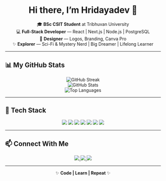 <h1 align="center">Hi there, I’m Hridayadev 👋</h1>

<p align="center">
🎓 <strong>BSc CSIT Student</strong> at Tribhuvan University <br>
💻 <strong>Full-Stack Developer</strong> — React | Next.js | Node.js | PostgreSQL <br>
🎨 <strong>Designer</strong> — Logos, Branding, Canva Pro <br>
✨ <strong>Explorer</strong> — Sci-Fi & Mystery Nerd | Big Dreamer | Lifelong Learner
</p>

---

## 📊 My GitHub Stats

<p align="center">
  <img src="https://github-readme-streak-stats.herokuapp.com/?user=Hridayadev&theme=radical&hide_border=true" alt="GitHub Streak" /><br>
  <img src="https://github-readme-stats.vercel.app/api?username=Hridayadev&show_icons=true&theme=radical&hide_border=true" alt="GitHub Stats" /><br>
  <img src="https://github-readme-stats.vercel.app/api/top-langs/?username=Hridayadev&layout=compact&theme=radical&hide_border=true" alt="Top Languages" />
</p>

---

## 🚀 Tech Stack

<p align="center">
  <img src="https://img.shields.io/badge/-JavaScript-F7DF1E?logo=javascript&logoColor=black" /> 
  <img src="https://img.shields.io/badge/-React-61DAFB?logo=react&logoColor=black" />
  <img src="https://img.shields.io/badge/-Next.js-000000?logo=nextdotjs&logoColor=white" />
  <img src="https://img.shields.io/badge/-Node.js-339933?logo=nodedotjs&logoColor=white" />
  <img src="https://img.shields.io/badge/-PostgreSQL-336791?logo=postgresql&logoColor=white" />
  <img src="https://img.shields.io/badge/-Firebase-FFCA28?logo=firebase&logoColor=black" />
  <img src="https://img.shields.io/badge/-Canva-00C4CC?logo=canva&logoColor=white" />
</p>

---

## 📫 Connect With Me

<p align="center">
  <a href="https://www.linkedin.com/in/hridayadev-dhungana-157225280/">
    <img src="https://img.shields.io/badge/-LinkedIn-0077B5?logo=linkedin&logoColor=white" />
  </a>
  <a href="https://x.com/Hridayadev">
    <img src="https://img.shields.io/badge/-Twitter-1DA1F2?logo=twitter&logoColor=white" />
  </a>
  <a href="https://www.hridayadev.com.np/">
    <img src="https://img.shields.io/badge/-Portfolio-000000?logo=vercel&logoColor=white" />
  </a>
</p>

---

<p align="center">
  ✨ <strong>Code | Learn | Repeat</strong> ✨
</p>
